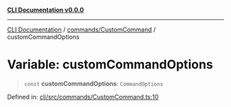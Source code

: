 [**CLI Documentation v0.0.0**](../../../README.md)

***

[CLI Documentation](../../../modules.md) / [commands/CustomCommand](../README.md) / customCommandOptions

# Variable: customCommandOptions

> `const` **customCommandOptions**: `CommandOptions`

Defined in: [cli/src/commands/CustomCommand.ts:10](https://github.com/stonemjs/cli/blob/f877eea0c25a2644820eb8dfcb0babef674d570d/src/commands/CustomCommand.ts#L10)
